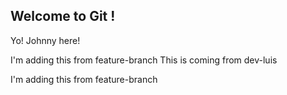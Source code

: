 ## Welcome to Git !

Yo! Johnny here!

I'm adding this from  feature-branch
This is coming from dev-luis

I'm adding this from feature-branch
